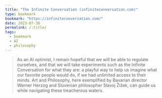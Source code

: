 ```yaml
---
title: "The Infinite Conversation (infiniteconversation.com)"
type: bookmark
bookmark: "https://infiniteconversation.com/"
date: 2023-07-30
permalink: /:title/
tags:
  - bookmark
  - AI
  - philosophy
---
```


> As an AI optimist, I remain hopeful that we will be able to regulate ourselves, and that we will take experiments such as the Infinite Conversation for what they are: a playful way to help us imagine what our favorite people would do, if we had unlimited access to their minds. Art and Philosophy, here exemplified by Bavarian director Werner Herzog and Slovenian philosopher Slavoj Žižek, can guide us while navigating these treacherous waters.